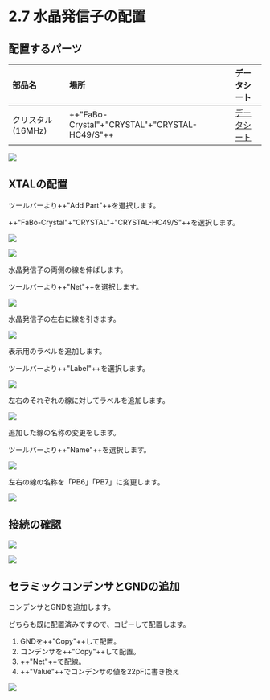 # 2.7 水晶発信子の配置


## 配置するパーツ

|部品名|場所|データシート|
|:--|:--|:--|
|クリスタル(16MHz)|++"FaBo-Crystal"+"CRYSTAL"+"CRYSTAL-HC49/S"++|[データシート](http://akizukidenshi.com/download/ds/mercuryelectronic/hus.pdf)|

![](./img/xtal000.png)

## XTALの配置

ツールバーより++"Add Part"++を選択します。

++"FaBo-Crystal"+"CRYSTAL"+"CRYSTAL-HC49/S"++を選択します。

![](./img/xtal001.png)

![](./img/xtal002.png)

水晶発信子の両側の線を伸ばします。

ツールバーより++"Net"++を選択します。

![](./img/xtal003.png)

水晶発信子の左右に線を引きます。

![](./img/xtal004.png)

表示用のラベルを追加します。

ツールバーより++"Label"++を選択します。

![](./img/xtal005.png)

左右のそれぞれの線に対してラベルを追加します。

![](./img/xtal006.png)

追加した線の名称の変更をします。

ツールバーより++"Name"++を選択します。

![](./img/xtal007.png)

左右の線の名称を「PB6」「PB7」に変更します。

![](./img/xtal008.png)

## 接続の確認

![](./img/xtal009.png)

![](./img/xtal010.png)

## セラミックコンデンサとGNDの追加

コンデンサとGNDを追加します。

どちらも既に配置済みですので、コピーして配置します。

1. GNDを++"Copy"++して配置。
2. コンデンサを++"Copy"++して配置。
3. ++"Net"++で配線。
4. ++"Value"++でコンデンサの値を22pFに書き換え

![](./img/xtal011.png)

